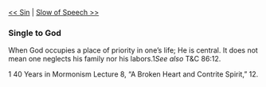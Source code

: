 [<< Sin](Sin)  |  [Slow of Speech >>](Slow%20of%20Speech)

### Single to God
When God occupies a place of priority in one’s life; He is central. It does not mean one neglects his family nor his labors.1*See also* T&C 86:12.



1 40 Years in Mormonism Lecture 8, “A Broken Heart and Contrite Spirit,” 12.
